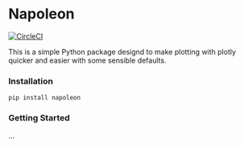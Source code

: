 # Napoleon

[![CircleCI](https://circleci.com/gh/mitchelllisle/graphique/tree/master.svg?style=svg)](https://circleci.com/gh/mitchelllisle/graphique/tree/master)

This is a simple Python package designd to make plotting with plotly quicker and easier with some sensible defaults.

### Installation
`pip install napoleon`

### Getting Started
...
